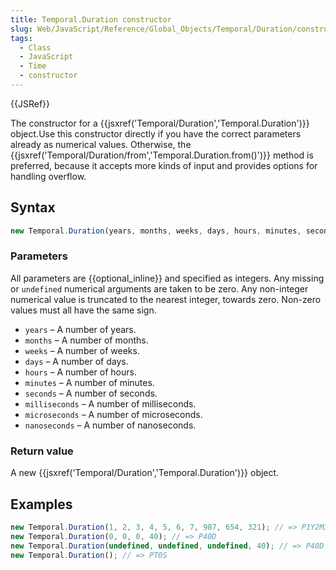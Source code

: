 ```yaml
---
title: Temporal.Duration constructor
slug: Web/JavaScript/Reference/Global_Objects/Temporal/Duration/constructor
tags:
  - Class
  - JavaScript
  - Time
  - constructor
---
```

{{JSRef}}

The constructor for a
{{jsxref('Temporal/Duration','Temporal.Duration')}} object.Use
this constructor directly if you have the correct parameters already as
numerical values. Otherwise, the
{{jsxref('Temporal/Duration/from','Temporal.Duration.from()')}}
method is preferred, because it accepts more kinds of input and provides options
for handling overflow.

## Syntax

```js
new Temporal.Duration(years, months, weeks, days, hours, minutes, seconds, milliseconds, microseconds, nanoseconds)
```

### Parameters

All parameters are {{optional_inline}} and specified as integers. Any
missing or `undefined` numerical arguments are taken to be zero. Any non-integer
numerical value is truncated to the nearest integer, towards zero. Non-zero
values must all have the same sign.

- `years` – A number of years.
- `months` – A number of months.
- `weeks` – A number of weeks.
- `days` – A number of days.
- `hours` – A number of hours.
- `minutes` – A number of minutes.
- `seconds` – A number of seconds.
- `milliseconds` – A number of milliseconds.
- `microseconds` – A number of microseconds.
- `nanoseconds` – A number of nanoseconds.

### Return value

A new {{jsxref('Temporal/Duration','Temporal.Duration')}}
object.

## Examples

```js
new Temporal.Duration(1, 2, 3, 4, 5, 6, 7, 987, 654, 321); // => P1Y2M3W4DT5H6M7.987654321S
new Temporal.Duration(0, 0, 0, 40); // => P40D
new Temporal.Duration(undefined, undefined, undefined, 40); // => P40D
new Temporal.Duration(); // => PT0S
```
